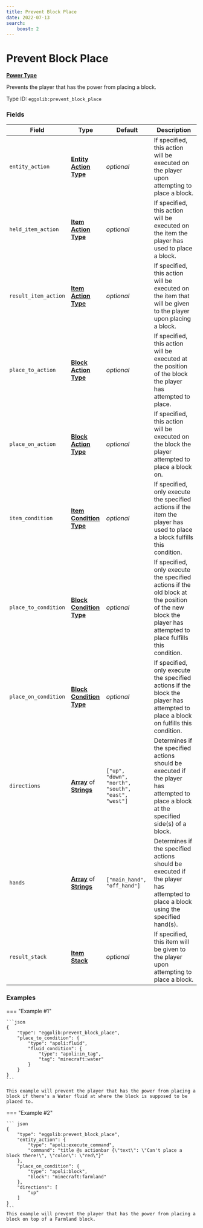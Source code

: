 ```yaml
---
title: Prevent Block Place
date: 2022-07-13
search:
    boost: 2
---
```


#   Prevent Block Place

**[Power Type]**

Prevents the player that has the power from placing a block.

Type ID: `eggolib:prevent_block_place`


### Fields

Field | Type | Default | Description
------|------|---------|------------
`entity_action` | **[Entity Action Type]** | *optional* | If specified, this action will be executed on the player upon attempting to place a block.
`held_item_action` | **[Item Action Type]** | *optional* | If specified, this action will be executed on the item the player has used to place a block.
`result_item_action` | **[Item Action Type]** | *optional* | If specified, this action will be executed on the item that will be given to the player upon placing a block.
`place_to_action` | **[Block Action Type]** | *optional* | If specified, this action will be executed at the position of the block the player has attempted to place.
`place_on_action` | **[Block Action Type]** | *optional* | If specified, this action will be executed on the block the player attempted to place a block on.
`item_condition` | **[Item Condition Type]** | *optional* | If specified, only execute the specified actions if the item the player has used to place a block fulfills this condition.
`place_to_condition` | **[Block Condition Type]** | *optional* | If specified, only execute the specified actions if the old block at the position of the new block the player has attempted to place fulfills this condition.
`place_on_condition` | **[Block Condition Type]** | *optional* | If specified, only execute the specified actions if the block the player has attempted to place a block on fulfills this condition.
`directions` | **[Array]** of **[Strings]** | `["up", "down", "north", "south", "east", "west"]` | Determines if the specified actions should be executed if the player has attempted to place a block at the specified side(s) of a block.
`hands` | **[Array]** of **[Strings]** | `["main_hand", "off_hand"]` | Determines if the specified actions should be executed if the player has attempted to place a block using the specified hand(s).
`result_stack` | **[Item Stack]** | *optional* | If specified, this item will be given to the player upon attempting to place a block.


### Examples

=== "Example #1"

    ```json
    {
        "type": "eggolib:prevent_block_place",
        "place_to_condition": {
            "type": "apoli:fluid",
            "fluid_condition": {
                "type": "apoli:in_tag",
                "tag": "minecraft:water"
            }
        }
    }
    ```

    This example will prevent the player that has the power from placing a block if there's a Water fluid at where the block is supposed to be placed to.

=== "Example #2"

    ``` json
    {
        "type": "eggolib:prevent_block_place",
        "entity_action": {
            "type": "apoli:execute_command",
            "command": "title @s actionbar {\"text\": \"Can't place a block there!\", \"color\": \"red\"}"
        },
        "place_on_condition": {
            "type": "apoli:block",
            "block": "minecraft:farmland"
        },
        "directions": [
            "up"
        ]
    }
    ```
    This example will prevent the player that has the power from placing a block on top of a Farmland block.



[Power Type]: ../power_types.md
[Entity Action Type]: ../entity_action_types.md
[Item Action Type]: https://origins.readthedocs.io/en/latest/types/item_action_types
[Block Action Type]: ../block_action_types.md
[Item Condition Type]: ../item_condition_types.md
[Block Condition Type]: ../block_condition_types.md
[Array]: https://origins.readthedocs.io/en/latest/types/data_types/array
[Strings]: https://origins.readthedocs.io/en/latest/types/data_types/string
[Item Stack]: https://origins.readthedocs.io/en/latest/types/data_types/item_stack

